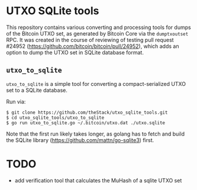 # UTXO SQLite tools
This repository contains various converting and processing tools for dumps of
the Bitcoin UTXO set, as generated by Bitcoin Core via the `dumptxoutset` RPC.
It was created in the course of reviewing of testing pull request #24952
(https://github.com/bitcoin/bitcoin/pull/24952), which adds an option to dump
the UTXO set in SQLite database format.

## `utxo_to_sqlite`

`utxo_to_sqlite` is a simple tool for converting a compact-serialized UTXO set
to a SQLite database.

Run via:
```
$ git clone https://github.com/theStack/utxo_sqlite_tools.git
$ cd utxo_sqlite_tools/utxo_to_sqlite
$ go run utxo_to_sqlite.go ~/.bitcoin/utxo.dat ./utxo.sqlite
```

Note that the first run likely takes longer, as golang has to fetch and build
the SQLite library (https://github.com/mattn/go-sqlite3) first.

# TODO
- add verification tool that calculates the MuHash of a sqlite UTXO set
